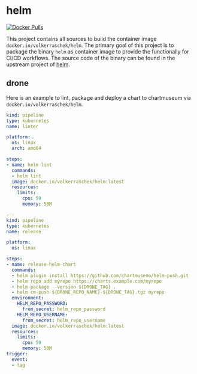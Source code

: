 # helm

[![Docker Pulls](https://img.shields.io/docker/pulls/volkerraschek/helm)](https://hub.docker.com/r/volkerraschek/helm)

This project contains all sources to build the container image `docker.io/volkerraschek/helm`. The primary goal of this
project is to package the binary `helm` as container image to provide the functionally for CI/CD workflows. The source
code of the binary can be found in the upstream project of [helm](github.com/helm/helm).

## drone

Here is an example to lint, package and deploy a chart to chartmuseum via
`docker.io/volkerraschek/helm`.

```yaml
kind: pipeline
type: kubernetes
name: linter

platform:
  os: linux
  arch: amd64

steps:
- name: helm lint
  commands:
  - helm lint
  image: docker.io/volkerraschek/helm:latest
  resources:
    limits:
      cpu: 50
      memory: 50M

---
kind: pipeline
type: kubernetes
name: release

platform:
  os: linux

steps:
- name: release-helm-chart
  commands:
  - helm plugin install https://github.com/chartmuseum/helm-push.git
  - helm repo add myrepo https://charts.example.com/myrepo
  - helm package --version ${DRONE_TAG} .
  - helm cm-push ${DRONE_REPO_NAME}-${DRONE_TAG}.tgz myrepo
  environment:
    HELM_REPO_PASSWORD:
      from_secret: helm_repo_password
    HELM_REPO_USERNAME:
      from_secret: helm_repo_username
  image: docker.io/volkerraschek/helm:latest
  resources:
    limits:
      cpu: 50
      memory: 50M
trigger:
  event:
  - tag
```
